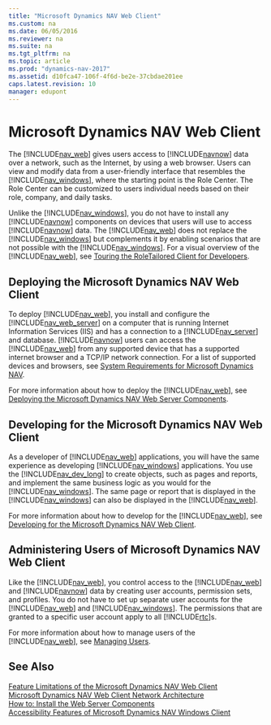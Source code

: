 ```yaml
---
title: "Microsoft Dynamics NAV Web Client"
ms.custom: na
ms.date: 06/05/2016
ms.reviewer: na
ms.suite: na
ms.tgt_pltfrm: na
ms.topic: article
ms.prod: "dynamics-nav-2017"
ms.assetid: d10fca47-106f-4f6d-be2e-37cbdae201ee
caps.latest.revision: 10
manager: edupont
---
```

# Microsoft Dynamics NAV Web Client
The [!INCLUDE[nav_web](includes/nav_web_md.md)] gives users access to [!INCLUDE[navnow](includes/navnow_md.md)] data over a network, such as the Internet, by using a web browser. Users can view and modify data from a user-friendly interface that resembles the [!INCLUDE[nav_windows](includes/nav_windows_md.md)], where the starting point is the Role Center. The Role Center can be customized to users individual needs based on their role, company, and daily tasks.  

 Unlike the [!INCLUDE[nav_windows](includes/nav_windows_md.md)], you do not have to install any [!INCLUDE[navnow](includes/navnow_md.md)] components on devices that users will use to access [!INCLUDE[navnow](includes/navnow_md.md)] data. The [!INCLUDE[nav_web](includes/nav_web_md.md)] does not replace the [!INCLUDE[nav_windows](includes/nav_windows_md.md)] but complements it by enabling scenarios that are not possible with the [!INCLUDE[nav_windows](includes/nav_windows_md.md)]. For a visual overview of the [!INCLUDE[nav_web](includes/nav_web_md.md)], see [Touring the RoleTailored Client for Developers](Touring-the-RoleTailored-Client-for-Developers.md).  

## Deploying the Microsoft Dynamics NAV Web Client  
 To deploy [!INCLUDE[nav_web](includes/nav_web_md.md)], you install and configure the [!INCLUDE[nav_web_server](includes/nav_web_server_md.md)] on a computer that is running Internet Information Services \(IIS\) and has a connection to a [!INCLUDE[nav_server](includes/nav_server_md.md)] and database. [!INCLUDE[navnow](includes/navnow_md.md)] users can access the [!INCLUDE[nav_web](includes/nav_web_md.md)] from any supported device that has a supported internet browser and a TCP/IP network connection. For a list of supported devices and browsers, see [System Requirements for Microsoft Dynamics NAV](System-Requirements-for-Microsoft-Dynamics-NAV.md).  

 For more information about how to deploy the [!INCLUDE[nav_web](includes/nav_web_md.md)], see [Deploying the Microsoft Dynamics NAV Web Server Components](Deploying-the-Microsoft-Dynamics-NAV-Web-Server-Components.md).  

## Developing for the Microsoft Dynamics NAV Web Client  
 As a developer of [!INCLUDE[nav_web](includes/nav_web_md.md)] applications, you will have the same experience as developing [!INCLUDE[nav_windows](includes/nav_windows_md.md)] applications. You use the [!INCLUDE[nav_dev_long](includes/nav_dev_long_md.md)] to create objects, such as pages and reports, and implement the same business logic as you would for the [!INCLUDE[nav_windows](includes/nav_windows_md.md)]. The same page or report that is displayed in the [!INCLUDE[nav_windows](includes/nav_windows_md.md)] can also be displayed in the [!INCLUDE[nav_web](includes/nav_web_md.md)].  

 For more information about how to develop for the [!INCLUDE[nav_web](includes/nav_web_md.md)], see [Developing for the Microsoft Dynamics NAV Web Client](Developing-for-the-Microsoft-Dynamics-NAV-Web-Client.md).  

## Administering Users of Microsoft Dynamics NAV Web Client  
 Like the [!INCLUDE[nav_web](includes/nav_web_md.md)], you control access to the [!INCLUDE[nav_web](includes/nav_web_md.md)] and [!INCLUDE[navnow](includes/navnow_md.md)] data by creating user accounts, permission sets, and profiles. You do not have to set up separate user accounts for the [!INCLUDE[nav_web](includes/nav_web_md.md)] and [!INCLUDE[nav_windows](includes/nav_windows_md.md)]. The permissions that are granted to a specific user account apply to all [!INCLUDE[rtc](includes/rtc_md.md)]s.  

 For more information about how to manage users of the [!INCLUDE[nav_web](includes/nav_web_md.md)], see [Managing Users](Managing-Users.md).  

## See Also  
 [Feature Limitations of the Microsoft Dynamics NAV Web Client](Feature-Limitations-of-the-Microsoft-Dynamics-NAV-Web-Client.md)   
 [Microsoft Dynamics NAV Web Client Network Architecture](Microsoft-Dynamics-NAV-Web-Client-Network-Architecture.md)   
 [How to: Install the Web Server Components](How-to--Install-the-Web-Server-Components.md)   
 [Accessibility Features of Microsoft Dynamics NAV Windows Client](Accessibility-Features-of-Microsoft-Dynamics-NAV-Windows-Client.md)
